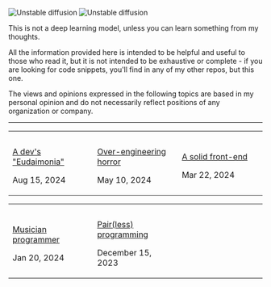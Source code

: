 ![Unstable diffusion](./static/unstable-thought-diffusion-dark.png#gh-dark-mode-only)
![Unstable diffusion](./static/unstable-thought-diffusion-light.png#gh-light-mode-only)

This is not a deep learning model, unless you can learn something from my thoughts.

All the information provided here is intended to be helpful and useful to those who read it, but it is not intended to be exhaustive or complete - if you are looking for code snippets, you'll find in any of my other repos, but this one.

The views and opinions expressed in the following topics are based in my personal opinion and do not necessarily reflect positions of any organization or company.

---

<table>
  <tr>
  <th width="33%">
      <a href="https://github.com/alan-oliv/unstable-thought-diffusion/blob/main/a-devs-eudaimonia/README.md">
        <img alt="" src="./a-devs-eudaimonia/static/thumbnail.png"></img>
      </a>
    </th>
    <th width="33%">
      <a href="https://github.com/alan-oliv/unstable-thought-diffusion/blob/main/over-engineering-horror/README.md">
        <img alt="" src="./over-engineering-horror/static/thumbnail.png"></img>
      </a>
    </th>
    <th width="33%">
      <a href="https://github.com/alan-oliv/unstable-thought-diffusion/blob/main/solid-front-end/README.md">
        <img alt="" src="https://raw.githubusercontent.com/alan-oliv/unstable-thought-diffusion/main/solid-front-end/static/thumbnail.png"></img>
      </a>
    </th>
  </tr>

  <tr>
  <td width="33%">
      <a href="https://github.com/alan-oliv/unstable-thought-diffusion/blob/main/a-devs-eudaimonia/README.md">
        <br/>
        <img alt="" src="https://badgen.net/badge/8/min%20read/darkgray?scale=1&labelColor=darkgray&color=darkgray&cache=360000" />
        <br/>
        A dev's "Eudaimonia"
      </a>
      <br/>
      <p>Aug 15, 2024</p>
    </td>
    <td width="33%">
      <a href="https://github.com/alan-oliv/unstable-thought-diffusion/blob/main/over-engineering-horror/README.md">
        <br/>
        <img alt="" src="https://badgen.net/badge/5/min%20read/darkgray?scale=1&labelColor=darkgray&color=darkgray&cache=360000" />
        <br/>
        Over-engineering horror
      </a>
      <br/>
      <p>May 10, 2024</p>
    </td>
    <td width="33%">
      <a href="https://github.com/alan-oliv/unstable-thought-diffusion/blob/main/solid-front-end/README.md">
        <br/>
        <img alt="" src="https://badgen.net/badge/5/min%20read/darkgray?scale=1&labelColor=darkgray&color=darkgray&cache=360000" />
        <br/>
        A solid front-end
      </a>
      <br/>
      <p>Mar 22, 2024</p>
    </td>
  </tr>
</table>

<table>
  <tr>
  <th width="33%">
      <a href="https://github.com/alan-oliv/unstable-thought-diffusion/blob/main/musician-programmer/README.md">
        <img alt="" src="https://raw.githubusercontent.com/alan-oliv/unstable-thought-diffusion/main/musician-programmer/static/thumbnail.png"></img>
      </a>
    </th>
    <th width="33%">
      <a href="https://github.com/alan-oliv/unstable-thought-diffusion/blob/main/pair-less-programming/README.md">
        <img alt="" src="./pair-less-programming/static/thumbnail.png"></img>
      </a>
    </th>
    <th width="33%">
        <img alt="" src="./static/thumbnail.png"></img>
    </th>
  </tr>

  <tr>
      <td width="33%">
      <a href="https://github.com/alan-oliv/unstable-thought-diffusion/blob/main/musician-programmer/README.md">
        <br/>
        <img alt="" src="https://badgen.net/badge/4/min%20read/darkgray?scale=1&labelColor=darkgray&color=darkgray&cache=360000" />
        <br/>
        Musician programmer
      </a>
      <br/>
      <p>Jan 20, 2024</p>
    </td>
    <td width="33%">
      <a href="https://github.com/alan-oliv/unstable-thought-diffusion/blob/main/pair-less-programming/README.md">
        <br/>
        <img alt="" src="https://badgen.net/badge/2/min%20read/darkgray?scale=1&labelColor=darkgray&color=darkgray&cache=360000" />
        <br/>
        Pair(less) programming
      </a>
      <br/>
      <p>December 15, 2023</p>
    </td>
    <td width="33%"></td>
  </tr>
</table>
